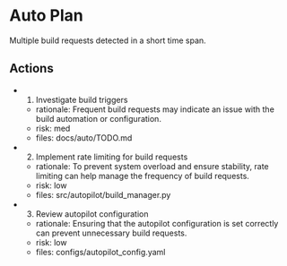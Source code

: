# Auto Plan

Multiple build requests detected in a short time span.

## Actions
- 1. Investigate build triggers
  - rationale: Frequent build requests may indicate an issue with the build automation or configuration.
  - risk: med
  - files: docs/auto/TODO.md
- 2. Implement rate limiting for build requests
  - rationale: To prevent system overload and ensure stability, rate limiting can help manage the frequency of build requests.
  - risk: low
  - files: src/autopilot/build_manager.py
- 3. Review autopilot configuration
  - rationale: Ensuring that the autopilot configuration is set correctly can prevent unnecessary build requests.
  - risk: low
  - files: configs/autopilot_config.yaml